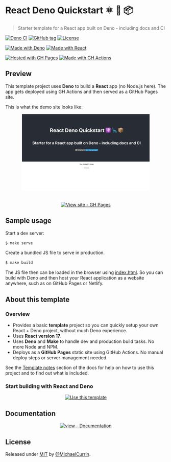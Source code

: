 # React Deno Quickstart ⚛️ 🦕 📦
> Starter template for a React app built on Deno - including docs and CI

[![Deno CI](https://github.com/MichaelCurrin/react-deno-quickstart/workflows/Deno%20CI/badge.svg)](https://github.com/MichaelCurrin/react-deno-quickstart/actions?query=workflow:"Deno+CI" "GitHub Actions CI")
[![GitHub tag](https://img.shields.io/github/tag/MichaelCurrin/react-deno-quickstart?include_prereleases=&sort=semver)](https://github.com/MichaelCurrin/react-deno-quickstart/releases/)
[![License](https://img.shields.io/badge/License-MIT-blue)](#license)

[![Made with Deno](https://img.shields.io/badge/Deno->=1.7-blue?logo=deno&logoColor=white)](https://deno.land)
[![Made with React](https://img.shields.io/badge/React-17.0.1-blue?logo=react&logoColor=white)](https://www.npmjs.com/package/react)

[![Hosted with GH Pages](https://img.shields.io/badge/Hosted_with-GitHub_Pages-blue?logo=github&logoColor=white)](https://pages.github.com/)
[![Made with GH Actions](https://img.shields.io/badge/CI-GitHub_Actions-blue?logo=github-actions&logoColor=white)](https://github.com/features/actions)


## Preview

This template project uses **Deno** to build a **React** app (no Node.js here). The app gets deployed using GH Actions and then served as a GitHub Pages site.

This is what the demo site looks like:

<div align="center">
    <a href="https://michaelcurrin.github.io/react-deno-quickstart/">
        <img src="/sample.png" alt="Sample screenshot" title="Sample screenshot" width="400" />
    </a>
</div>

<br>

<div align="center">

[![View site - GH Pages](https://img.shields.io/badge/View_site-GH_Pages-2ea44f?style=for-the-badge)](https://michaelcurrin.github.io/react-deno-quickstart/)

</div>


## Sample usage

Start a dev server:

```sh
$ make serve
```

Create a bundled JS file to serve in production.

```sh
$ make build
```

The JS file then can be loaded in the browser using [index.html](/public/index.html). So you can build with Deno and then host your React application as a website anywhere, such as on GitHub Pages or Netlify.


## About this template

### Overview

- Provides a basic **template** project so you can quickly setup your own React + Deno project, without much Deno experience.
- Uses **React version 17**.
- Uses **Deno** and **Make** to handle dev and production build tasks. No more Node and NPM.
- Deploys as a **GitHub Pages** static site using GitHub Actions. No manual deploy steps or server management needed.

See the [Template notes](/docs/template-notes/) section of the docs for help on how to use this project and to find out what is included.

### Start building with React and Deno

<div align="center">

[![Use this template](https://img.shields.io/badge/Generate-Use_this_template-2ea44f?style=for-the-badge)](https://github.com/MichaelCurrin/react-deno-quickstart/generate)

</div>


## Documentation

<div align="center">

[![view - Documentation](https://img.shields.io/badge/view-Documentation-blue?style=for-the-badge)](/docs/)

</div>


## License

Released under [MIT](/LICENSE) by [@MichaelCurrin](https://github.com/MichaelCurrin).
